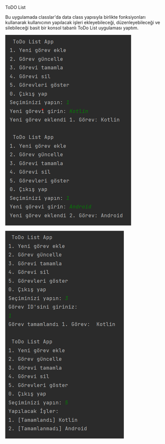 ToDO List

Bu uygulamada classlar'da data class yapısıyla birlikte fonksiyonları kullanarak kullanıcının yapılacak işleri ekleyebileceği, düzenleyebileceği ve silebileceği
basit bir konsol tabanlı ToDo List uygulaması yaptım.

![img.png](img.png)  

![img_1.png](img_1.png)

